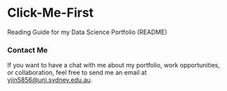 # Click-Me-First
Reading Guide for my Data Science Portfolio (README)


### Contact Me
If you want to have a chat with me about my portfolio, work opportunities, or collaboration, feel free to send me an email at [yjin5856@uni.sydney.edu.au](mailto:yjin5856@uni.sydney.edu.au).
